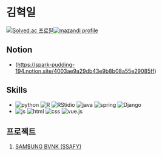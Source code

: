 # 김혁일
[![Solved.ac
프로필](http://mazassumnida.wtf/api/v2/generate_badge?boj=rlagurdlf)](https://solved.ac/rlagurdlf)[![mazandi profile](http://mazandi.herokuapp.com/api?handle=rlagurdlf&theme=dark)](https://solved.ac/rlagurdlf)
## Notion
- (https://spark-pudding-194.notion.site/4003ae9a29db43e9b8b08a55e29085ff)

## Skills
-  ![python](https://img.shields.io/badge/Python-14354C?style=for-the-badge&logo=python&logoColor=white) ![R](https://img.shields.io/badge/R-276DC3?style=for-the-badge&logo=R&logoColor=white) ![RStidio](https://img.shields.io/badge/RStudio-75AADB?style=for-the-badge&logo=RStudio&logoColor=white) ![java](https://img.shields.io/badge/Java-ED8B00?style=for-the-badge&logo=openjdk&logoColor=white) ![spring](https://img.shields.io/badge/Spring-6DB33F?style=for-the-badge&logo=spring&logoColor=white) ![Django](https://img.shields.io/badge/Django-092E20.svg?style=for-the-badge&logo=Django&logoColor=white)
-  ![js](https://img.shields.io/badge/JavaScript-F7DF1E?style=for-the-badge&logo=JavaScript&logoColor=white) ![html](https://img.shields.io/badge/HTML5-E34F26?style=for-the-badge&logo=html5&logoColor=white) ![css](https://img.shields.io/badge/CSS-239120?&style=for-the-badge&logo=css3&logoColor=white) ![vue.js](https://img.shields.io/badge/vue.js-20232A?style=for-the-badge&logo=vue.js&logoColor=#4FC08D)  

## 프로젝트
1. [SAM$UNG BVNK (SSAFY)](https://github.com/hyeokil/SAMSUNG_BVNK_PJT)
